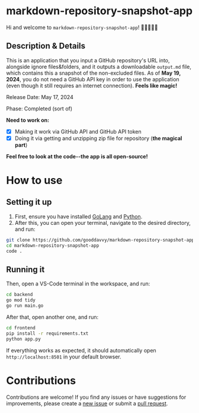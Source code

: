 # markdown-repository-snapshot-app

Hi and welcome to `markdown-repository-snapshot-app`! 👋👋👋👋👋

## Description & Details

This is an application that you input a GitHub repository's URL into, alongside ignore files&folders, and it outputs a downloadable `output.md` file, which contains this a snapshot of the non-excluded files. As of **May 19, 2024**, you do not need a GitHub API key in order to use the application (even though it still requires an internet connection). **Feels like magic!**

Release Date: May 17, 2024

Phase: Completed (sort of)

**Need to work on:**

- [x] Making it work via GitHub API and GitHub API token
- [x] Doing it via getting and unzipping zip file for repository (**the magical part**)

**Feel free to look at the code--the app is all open-source!**

# How to use

## Setting it up

1. First, ensure you have installed [GoLang](https://go.dev/dl/) and [Python](https://python.org/downloads/).
2. After this, you can open your terminal, navigate to the desired directory, and run:

```sh
git clone https://github.com/gooddavvy/markdown-repository-snapshot-app
cd markdown-repository-snapshot-app
code .
```

## Running it

Then, open a VS-Code terminal in the workspace, and run:

```sh
cd backend
go mod tidy
go run main.go
```

After that, open another one, and run:

```sh
cd frontend
pip install -r requirements.txt
python app.py
```

If everything works as expected, it should automatically open `http://localhost:8501` in your default browser.

# Contributions

Contributions are welcome! If you find any issues or have suggestions for improvements, please create a [new issue](https://github.com/gooddavvy/markdown-repository-snapshot-app/issues/new) or submit a [pull request](https://github.com/gooddavvy/markdown-repository-snapshot-app/pulls).
